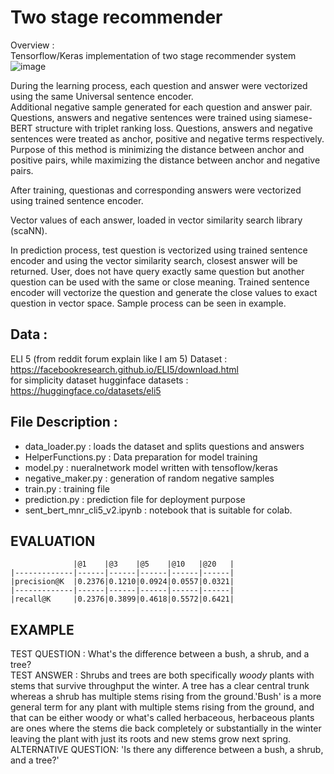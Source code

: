 # Two stage recommender
Overview :<br/>
Tensorflow/Keras implementation of two stage recommender system
![image](https://user-images.githubusercontent.com/55249305/198822998-be0cdb8d-a18b-4040-b91a-05c5ebbedab9.png)


<!-- </br> -->
During the learning process, each question and answer were vectorized using the same Universal sentence encoder.<br/> Additional negative sample generated for each question and answer pair. Questions, answers and negative sentences were trained using siamese-BERT structure with triplet ranking loss. 
Questions, answers and negative sentences were treated as anchor, positive and negative terms respectively. Purpose of this method is  minimizing the distance between anchor and positive pairs, while maximizing the distance between anchor and negative pairs.
<!-- <br/> -->After training, questionas and corresponding answers were vectorized using trained sentence encoder. 
<!-- <br/> -->
Vector values of each answer, loaded in vector similarity search library (scaNN).
<!-- <br/> -->
In prediction process, test question is vectorized using trained sentence encoder and using the vector similarity search, closest answer will be returned. User, does not have query exactly same question but another question can be used with the same or close meaning. Trained sentence encoder will vectorize the question and generate the close values to exact question in vector space. Sample process can be seen in example.

Data :<br/>
----

ELI 5 (from reddit forum explain like I am 5) Dataset : 
https://facebookresearch.github.io/ELI5/download.html
<br/>
for simplicity dataset hugginface datasets :
https://huggingface.co/datasets/eli5

File Description :
----
- data_loader.py : loads the dataset and splits questions and answers
- HelperFunctions.py : Data preparation for model training
- model.py : nueralnetwork model written with tensoflow/keras
- negative_maker.py : generation of random negative samples
- train.py : training file
- prediction.py : prediction file for deployment purpose
- sent_bert_mnr_cli5_v2.ipynb : notebook that is suitable for colab.





EVALUATION
----------
```
              |@1    |@3    |@5    |@10   |@20   |
|-------------|------|------|------|------|------|
|precision@K  |0.2376|0.1210|0.0924|0.0557|0.0321|
|-------------|------|------|------|------|------|
|recall@K     |0.2376|0.3899|0.4618|0.5572|0.6421|   
```
EXAMPLE
----------

TEST QUESTION : What's the difference between a bush, a shrub, and a tree?
<br />
TEST ANSWER : Shrubs and trees are both specifically *woody* plants with stems that survive throughput the winter. A tree has a clear central trunk whereas a shrub has multiple stems rising from the ground.'Bush' is a more general term for any plant with multiple stems rising from the ground, and that can be either woody or what's called herbaceous, herbaceous plants are ones where the stems die back completely or substantially in the winter leaving the plant with just its roots and new stems grow next spring.
<br />
ALTERNATIVE QUESTION: 'Is there any difference between a bush, a shrub, and a tree?'

